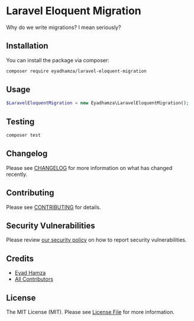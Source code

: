 # Laravel Eloquent Migration
Why do we write migrations? I mean seriously?

## Installation

You can install the package via composer:

```bash
composer require eyadhamza/laravel-eloquent-migration
```

## Usage

```php
$LaravelEloquentMigration = new Eyadhamza\LaravelEloquentMigration();
```

## Testing

```bash
composer test
```

## Changelog

Please see [CHANGELOG](CHANGELOG.md) for more information on what has changed recently.

## Contributing

Please see [CONTRIBUTING](CONTRIBUTING.md) for details.

## Security Vulnerabilities

Please review [our security policy](../../security/policy) on how to report security vulnerabilities.

## Credits

- [Eyad Hamza](https://github.com/Eyadhamza)
- [All Contributors](../../contributors)

## License

The MIT License (MIT). Please see [License File](LICENSE.md) for more information.
